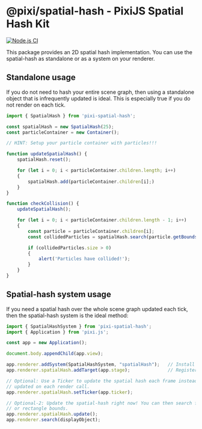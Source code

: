 # @pixi/spatial-hash - PixiJS Spatial Hash Kit

[![Node.js CI](https://github.com/SukantPal/pixi-spatial-hash/actions/workflows/node.js.yml/badge.svg)](https://github.com/SukantPal/pixi-spatial-hash/actions/workflows/node.js.yml)

This package provides an 2D spatial hash implementation. You can use the spatial-hash as standalone or as a system on
your renderer.

## Standalone usage

If you do not need to hash your entire scene graph, then using a standalone object that is infrequently updated is
ideal. This is especially true if you do not render on each tick.

```ts
import { SpatialHash } from 'pixi-spatial-hash';

const spatialHash = new SpatialHash(25);
const particleContainer = new Container();

// HINT: Setup your particle container with particles!!!

function updateSpatialHash() {
    spatialHash.reset();

    for (let i = 0; i < particleContainer.children.length; i++)
    {
        spatialHash.add(particleContainer.children[i];)
    }
}

function checkCollision() {
    updateSpatialHash();

    for (let i = 0; i < particleContainer.children.length - 1; i++)
    {
        const particle = particleContainer.children[i];
        const collidedParticles = spatialHash.search(particle.getBounds());// Set<Particle>

        if (collidedParticles.size > 0)
        {
            alert('Particles have collided!');
        }
    }
}
```

## Spatial-hash system usage

If you need a spatial hash over the whole scene graph updated each tick, then the spatial-hash system is the ideal
method:

```ts
import { SpatialHashSystem } from 'pixi-spatial-hash';
import { Application } from 'pixi.js';

const app = new Application();

document.body.appendChild(app.view);

app.renderer.addSystem(SpatialHashSystem, "spatialHash");   // Install the SpatialHashSystem
app.renderer.spatialHash.addTarget(app.stage);              // Register app.stage as a hashed-target

// Optional: Use a Ticker to update the spatial hash each frame instead. By default, the spatial hash is
// updated on each render call.
app.renderer.spatialHash.setTicker(app.ticker);

// Optional-2: Update the spatial-hash right now! You can then search for any display-objects intersecting with a display-object
// or rectangle bounds.
app.renderer.spatialHash.update();
app.renderer.search(displayObject);
```
